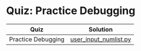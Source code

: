 # Quiz: Practice Debugging

| Quiz | Solution |
| --- | --- |
| Practice Debugging | [user_input_numlist.py](https://github.com/andreyyohanes/Udacity-Introduction-to-Python-Programming/blob/main/05%20Scripting/04%20Quiz%20Practice%20Debugging/user_input_numlist.py) |
